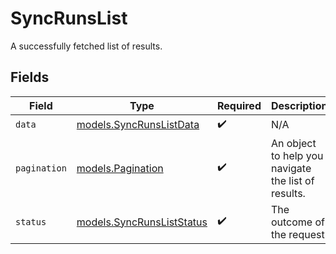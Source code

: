 # SyncRunsList

A successfully fetched list of results.


## Fields

| Field                                                        | Type                                                         | Required                                                     | Description                                                  | Example                                                      |
| ------------------------------------------------------------ | ------------------------------------------------------------ | ------------------------------------------------------------ | ------------------------------------------------------------ | ------------------------------------------------------------ |
| `data`                                                       | [models.SyncRunsListData](../models/syncrunslistdata.md)     | :heavy_check_mark:                                           | N/A                                                          |                                                              |
| `pagination`                                                 | [models.Pagination](../models/pagination.md)                 | :heavy_check_mark:                                           | An object to help you navigate the list of results.          |                                                              |
| `status`                                                     | [models.SyncRunsListStatus](../models/syncrunsliststatus.md) | :heavy_check_mark:                                           | The outcome of the request                                   | success                                                      |